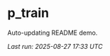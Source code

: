# p_train

Auto-updating README demo.

<!--START_SECTION:status-->
_Last run: 2025-08-27 17:33 UTC_
<!--END_SECTION:status-->





























































































































































